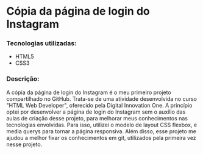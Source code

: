 # Cópia da página de login do Instagram
### Tecnologias utilizadas:

 - HTML5
 - CSS3

### Descrição:
A cópia da página de login do Instagram é o meu primeiro projeto compartilhado no GitHub. Trata-se de uma atividade desenvolvida no curso "HTML Web Developer", oferecido pela Digital Innovation One. A princípio optei por desenvolver a página de login do Instagram sem o auxílio das aulas de criação desse projeto, para melhorar meus conhecimentos nas tecnologias envolvidas. Para isso, utilizei o modelo de layout CSS flexbox, e media querys para tornar a página responsiva. Além disso, esse projeto me ajudou a melhor fixar os conhecimentos em git, utilizados pela primeira vez nesse projeto.
